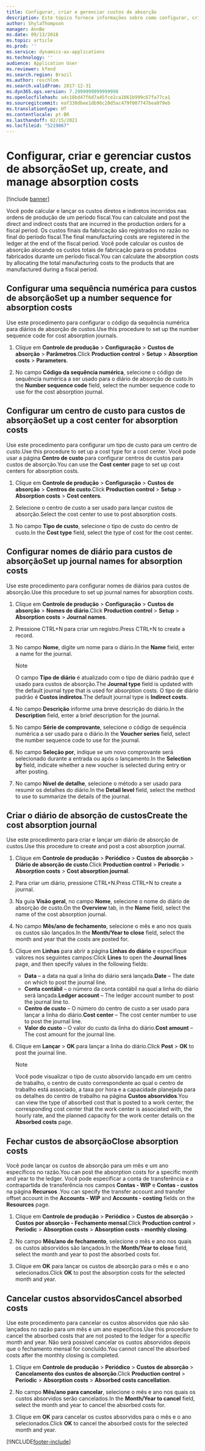 ```yaml
---
title: Configurar, criar e gerenciar custos de absorção
description: Este tópico fornece informações sobre como configurar, criar e gerenciar custos de absorção para o Brasil.
author: ShylaThompson
manager: AnnBe
ms.date: 09/13/2018
ms.topic: article
ms.prod: ''
ms.service: dynamics-ax-applications
ms.technology: ''
audience: Application User
ms.reviewer: kfend
ms.search.region: Brazil
ms.author: roschlom
ms.search.validFrom: 2017-12-31
ms.dyn365.ops.version: 7.2999999999999998
ms.openlocfilehash: a4c18bd47f6d7a45fce2ca1061b999c67fa77ca1
ms.sourcegitcommit: eaf330dbee1db96c20d5ac479f007747bea079eb
ms.translationtype: HT
ms.contentlocale: pt-BR
ms.lasthandoff: 02/15/2021
ms.locfileid: "5219867"
---
```

# <a name="set-up-create-and-manage-absorption-costs"></a><span data-ttu-id="4801a-103">Configurar, criar e gerenciar custos de absorção</span><span class="sxs-lookup"><span data-stu-id="4801a-103">Set up, create, and manage absorption costs</span></span> 

[!include [banner](../includes/banner.md)]

<span data-ttu-id="4801a-104">Você pode calcular e lançar os custos diretos e indiretos incorridos nas ordens de produção de um período fiscal.</span><span class="sxs-lookup"><span data-stu-id="4801a-104">You can calculate and post the direct and indirect costs that are incurred in the production orders for a fiscal period.</span></span> <span data-ttu-id="4801a-105">Os custos finais da fabricação são registrados no razão no final do período fiscal.</span><span class="sxs-lookup"><span data-stu-id="4801a-105">The final manufacturing costs are registered in the ledger at the end of the fiscal period.</span></span> <span data-ttu-id="4801a-106">Você pode calcular os custos de absorção alocando os custos totais de fabricação para os produtos fabricados durante um período fiscal.</span><span class="sxs-lookup"><span data-stu-id="4801a-106">You can calculate the absorption costs by allocating the total manufacturing costs to the products that are manufactured during a fiscal period.</span></span>

## <a name="set-up-a-number-sequence-for-absorption-costs"></a><span data-ttu-id="4801a-107">Configurar uma sequência numérica para custos de absorção</span><span class="sxs-lookup"><span data-stu-id="4801a-107">Set up a number sequence for absorption costs</span></span>

<span data-ttu-id="4801a-108">Use este procedimento para configurar o código da sequência numérica para diários de absorção de custos.</span><span class="sxs-lookup"><span data-stu-id="4801a-108">Use this procedure to set up the number sequence code for cost absorption journals.</span></span>

1.  <span data-ttu-id="4801a-109">Clique em **Controle de produção** \> **Configuração** \> **Custos de absorção** \> **Parâmetros**.</span><span class="sxs-lookup"><span data-stu-id="4801a-109">Click **Production control** \> **Setup** \> **Absorption costs** \> **Parameters**.</span></span>

2.  <span data-ttu-id="4801a-110">No campo **Código da sequência numérica**, selecione o código de sequência numérica a ser usado para o diário de absorção de custo.</span><span class="sxs-lookup"><span data-stu-id="4801a-110">In the **Number sequence code** field, select the number sequence code to use for the cost absorption journal.</span></span>

## <a name="set-up-a-cost-center-for-absorption-costs"></a><span data-ttu-id="4801a-111">Configurar um centro de custo para custos de absorção</span><span class="sxs-lookup"><span data-stu-id="4801a-111">Set up a cost center for absorption costs</span></span>

<span data-ttu-id="4801a-112">Use este procedimento para configurar um tipo de custo para um centro de custo.</span><span class="sxs-lookup"><span data-stu-id="4801a-112">Use this procedure to set up a cost type for a cost center.</span></span> <span data-ttu-id="4801a-113">Você pode usar a página **Centro de custo** para configurar centros de custos para custos de absorção.</span><span class="sxs-lookup"><span data-stu-id="4801a-113">You can use the **Cost center** page to set up cost centers for absorption costs.</span></span> 

1.  <span data-ttu-id="4801a-114">Clique em **Controle de produção** \> **Configuração** \> **Custos de absorção** \> **Centros de custo**.</span><span class="sxs-lookup"><span data-stu-id="4801a-114">Click **Production control** \> **Setup** \> **Absorption costs** \> **Cost centers**.</span></span>

2.  <span data-ttu-id="4801a-115">Selecione o centro de custo a ser usado para lançar custos de absorção.</span><span class="sxs-lookup"><span data-stu-id="4801a-115">Select the cost center to use to post absorption costs.</span></span>

3.  <span data-ttu-id="4801a-116">No campo **Tipo de custo**, selecione o tipo de custo do centro de custo.</span><span class="sxs-lookup"><span data-stu-id="4801a-116">In the **Cost type** field, select the type of cost for the cost center.</span></span>

## <a name="set-up-journal-names-for-absorption-costs"></a><span data-ttu-id="4801a-117">Configurar nomes de diário para custos de absorção</span><span class="sxs-lookup"><span data-stu-id="4801a-117">Set up journal names for absorption costs</span></span>

<span data-ttu-id="4801a-118">Use este procedimento para configurar nomes de diários para custos de absorção.</span><span class="sxs-lookup"><span data-stu-id="4801a-118">Use this procedure to set up journal names for absorption costs.</span></span>

1.  <span data-ttu-id="4801a-119">Clique em **Controle de produção** \> **Configuração** \> **Custos de absorção** \> **Nomes de diário**.</span><span class="sxs-lookup"><span data-stu-id="4801a-119">Click **Production control** \> **Setup** \> **Absorption costs** \> **Journal names**.</span></span>

2.  <span data-ttu-id="4801a-120">Pressione CTRL+N para criar um registro.</span><span class="sxs-lookup"><span data-stu-id="4801a-120">Press CTRL+N to create a record.</span></span>

3.  <span data-ttu-id="4801a-121">No campo **Nome**, digite um nome para o diário.</span><span class="sxs-lookup"><span data-stu-id="4801a-121">In the **Name** field, enter a name for the journal.</span></span>  

    > [!NOTE]
    > <span data-ttu-id="4801a-122">O campo <STRONG>Tipo de diário</STRONG> é atualizado com o tipo de diário padrão que é usado para custos de absorção.</span><span class="sxs-lookup"><span data-stu-id="4801a-122">The <STRONG>Journal type</STRONG> field is updated with the default journal type that is used for absorption costs.</span></span> <span data-ttu-id="4801a-123">O tipo de diário padrão é <STRONG>Custos indiretos</STRONG>.</span><span class="sxs-lookup"><span data-stu-id="4801a-123">The default journal type is <STRONG>Indirect costs</STRONG>.</span></span>

4.  <span data-ttu-id="4801a-124">No campo **Descrição** informe uma breve descrição do diário.</span><span class="sxs-lookup"><span data-stu-id="4801a-124">In the **Description** field, enter a brief description for the journal.</span></span>

5.  <span data-ttu-id="4801a-125">No campo **Série de comprovante**, selecione o código de sequência numérica a ser usado para o diário.</span><span class="sxs-lookup"><span data-stu-id="4801a-125">In the **Voucher series** field, select the number sequence code to use for the journal.</span></span>

6.  <span data-ttu-id="4801a-126">No campo **Seleção por**, indique se um novo comprovante será selecionado durante a entrada ou após o lançamento.</span><span class="sxs-lookup"><span data-stu-id="4801a-126">In the **Selection by** field, indicate whether a new voucher is selected during entry or after posting.</span></span>

7.  <span data-ttu-id="4801a-127">No campo **Nível de detalhe**, selecione o método a ser usado para resumir os detalhes do diário.</span><span class="sxs-lookup"><span data-stu-id="4801a-127">In the **Detail level** field, select the method to use to summarize the details of the journal.</span></span>

## <a name="create-the-cost-absorption-journal"></a><span data-ttu-id="4801a-128">Criar o diário de absorção de custos</span><span class="sxs-lookup"><span data-stu-id="4801a-128">Create the cost absorption journal</span></span>

<span data-ttu-id="4801a-129">Use este procedimento para criar e lançar um diário de absorção de custos.</span><span class="sxs-lookup"><span data-stu-id="4801a-129">Use this procedure to create and post a cost absorption journal.</span></span>

1.  <span data-ttu-id="4801a-130">Clique em **Controle de produção** \> **Periódico** \> **Custos de absorção** \> **Diário de absorção de custo**.</span><span class="sxs-lookup"><span data-stu-id="4801a-130">Click **Production control** \> **Periodic** \> **Absorption costs** \> **Cost absorption journal**.</span></span>

2.  <span data-ttu-id="4801a-131">Para criar um diário, pressione CTRL+N.</span><span class="sxs-lookup"><span data-stu-id="4801a-131">Press CTRL+N to create a journal.</span></span>

3.  <span data-ttu-id="4801a-132">Na guia **Visão geral**, no campo **Nome**, selecione o nome do diário de absorção de custo.</span><span class="sxs-lookup"><span data-stu-id="4801a-132">On the **Overview** tab, in the **Name** field, select the name of the cost absorption journal.</span></span>

4.  <span data-ttu-id="4801a-133">No campo **Mês/ano de fechamento**, selecione o mês e ano nos quais os custos são lançados.</span><span class="sxs-lookup"><span data-stu-id="4801a-133">In the **Month/Year to close** field, select the month and year that the costs are posted for.</span></span>

5.  <span data-ttu-id="4801a-134">Clique em **Linhas** para abrir a página **Linhas do diário** e especifique valores nos seguintes campos:</span><span class="sxs-lookup"><span data-stu-id="4801a-134">Click **Lines** to open the **Journal lines** page, and then specify values in the following fields:</span></span>
    
      - <span data-ttu-id="4801a-135">**Data** – a data na qual a linha do diário será lançada.</span><span class="sxs-lookup"><span data-stu-id="4801a-135">**Date** – The date on which to post the journal line.</span></span>
      - <span data-ttu-id="4801a-136">**Conta contábil** – o número da conta contábil na qual a linha do diário será lançada.</span><span class="sxs-lookup"><span data-stu-id="4801a-136">**Ledger account** – The ledger account number to post the journal line to.</span></span>
      - <span data-ttu-id="4801a-137">**Centro de custo** – O número do centro de custo a ser usado para lançar a linha do diário.</span><span class="sxs-lookup"><span data-stu-id="4801a-137">**Cost center** – The cost center number to use to post the journal line.</span></span>
      - <span data-ttu-id="4801a-138">**Valor do custo** – O valor do custo da linha do diário.</span><span class="sxs-lookup"><span data-stu-id="4801a-138">**Cost amount** – The cost amount for the journal line.</span></span>

6.  <span data-ttu-id="4801a-139">Clique em **Lançar** \> **OK** para lançar a linha do diário.</span><span class="sxs-lookup"><span data-stu-id="4801a-139">Click **Post** \> **OK** to post the journal line.</span></span>

    > [!NOTE]
    > <span data-ttu-id="4801a-140">Você pode visualizar o tipo de custo absorvido lançado em um centro de trabalho, o centro de custo correspondente ao qual o centro de trabalho está associado, a taxa por hora e a capacidade planejada para os detalhes do centro de trabalho na página <STRONG>Custos absorvidos</STRONG>.</span><span class="sxs-lookup"><span data-stu-id="4801a-140">You can view the type of absorbed cost that is posted to a work center, the corresponding cost center that the work center is associated with, the hourly rate, and the planned capacity for the work center details on the <STRONG>Absorbed costs</STRONG> page.</span></span>

## <a name="close-absorption-costs"></a><span data-ttu-id="4801a-141">Fechar custos de absorção</span><span class="sxs-lookup"><span data-stu-id="4801a-141">Close absorption costs</span></span>

<span data-ttu-id="4801a-142">Você pode lançar os custos de absorção para um mês e um ano específicos no razão.</span><span class="sxs-lookup"><span data-stu-id="4801a-142">You can post the absorption costs for a specific month and year to the ledger.</span></span> <span data-ttu-id="4801a-143">Você pode especificar a conta de transferência e a contrapartida de transferência nos campos **Contas - WIP** e **Contas - custos** na página **Recursos** .</span><span class="sxs-lookup"><span data-stu-id="4801a-143">You can specify the transfer account and transfer offset account in the **Accounts - WIP** and **Accounts - costing** fields on the **Resources** page.</span></span> 

1.  <span data-ttu-id="4801a-144">Clique em **Controle de produção** \> **Periódico** \> **Custos de absorção** \> **Custos por absorção - Fechamento mensal**.</span><span class="sxs-lookup"><span data-stu-id="4801a-144">Click **Production control** \> **Periodic** \> **Absorption costs** \> **Absorption costs - monthly closing**.</span></span>

2.  <span data-ttu-id="4801a-145">No campo **Mês/ano de fechamento**, selecione o mês e ano nos quais os custos absorvidos são lançados.</span><span class="sxs-lookup"><span data-stu-id="4801a-145">In the **Month/Year to close** field, select the month and year to post the absorbed costs for.</span></span>

3.  <span data-ttu-id="4801a-146">Clique em **OK** para lançar os custos de absorção para o mês e o ano selecionados.</span><span class="sxs-lookup"><span data-stu-id="4801a-146">Click **OK** to post the absorption costs for the selected month and year.</span></span>

## <a name="cancel-absorbed-costs"></a><span data-ttu-id="4801a-147">Cancelar custos absorvidos</span><span class="sxs-lookup"><span data-stu-id="4801a-147">Cancel absorbed costs</span></span>

<span data-ttu-id="4801a-148">Use este procedimento para cancelar os custos absorvidos que não são lançados no razão para um mês e um ano específicos.</span><span class="sxs-lookup"><span data-stu-id="4801a-148">Use this procedure to cancel the absorbed costs that are not posted to the ledger for a specific month and year.</span></span> <span data-ttu-id="4801a-149">Não será possível cancelar os custos absorvidos depois que o fechamento mensal for concluído.</span><span class="sxs-lookup"><span data-stu-id="4801a-149">You cannot cancel the absorbed costs after the monthly closing is completed.</span></span>

1.  <span data-ttu-id="4801a-150">Clique em **Controle de produção** \> **Periódico** \> **Custos de absorção** \> **Cancelamento dos custos de absorção**.</span><span class="sxs-lookup"><span data-stu-id="4801a-150">Click **Production control** \> **Periodic** \> **Absorption costs** \> **Absorbed costs cancellation**.</span></span>

2.  <span data-ttu-id="4801a-151">No campo **Mês/ano para cancelar**, selecione o mês e ano nos quais os custos absorvidos serão cancelados.</span><span class="sxs-lookup"><span data-stu-id="4801a-151">In the **Month/Year to cancel** field, select the month and year to cancel the absorbed costs for.</span></span>

3.  <span data-ttu-id="4801a-152">Clique em **OK** para cancelar os custos absorvidos para o mês e o ano selecionados.</span><span class="sxs-lookup"><span data-stu-id="4801a-152">Click **OK** to cancel the absorbed costs for the selected month and year.</span></span>


[!INCLUDE[footer-include](../../includes/footer-banner.md)]